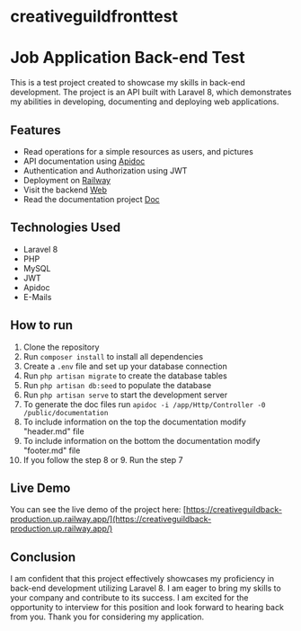 # creativeguildfronttest

# Job Application Back-end Test

This is a test project created to showcase my skills in back-end development. The project is an API built with Laravel 8, which demonstrates my abilities in developing, documenting and deploying web applications.

## Features
- Read operations for a simple resources as users, and pictures
- API documentation using [Apidoc](https://apidocjs.com/)
- Authentication and Authorization using JWT
- Deployment on [Railway](https://railway.com/) 
- Visit the backend [Web](https://creativeguildback-production.up.railway.app/)
- Read the documentation project [Doc](https://creativeguildback-production.up.railway.app/doc/index.html)

## Technologies Used
- Laravel 8
- PHP
- MySQL
- JWT
- Apidoc
- E-Mails

## How to run
1. Clone the repository
2. Run `composer install` to install all dependencies
3. Create a `.env` file and set up your database connection
4. Run `php artisan migrate` to create the database tables
5. Run `php artisan db:seed` to populate the database
6. Run `php artisan serve` to start the development server
7. To generate the doc files run `apidoc -i /app/Http/Controller -0 /public/documentation`
8. To include information on the top the documentation modify "header.md" file
9. To include information on the bottom the documentation modify "footer.md" file
10. If you follow the step 8 or 9. Run the step 7 


## Live Demo

You can see the live demo of the project here: [https://creativeguildback-production.up.railway.app/](https://creativeguildback-production.up.railway.app/)

## Conclusion

I am confident that this project effectively showcases my proficiency in back-end development utilizing Laravel 8. I am eager to bring my skills to your company and contribute to its success. I am excited for the opportunity to interview for this position and look forward to hearing back from you. Thank you for considering my application.
